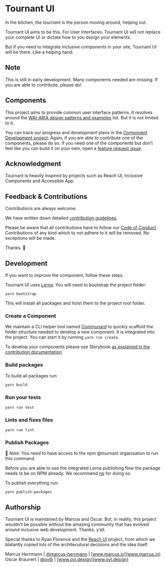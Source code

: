 # Tournant UI



In the kitchen, the _tournant_ is the person moving around, helping out.

Tournant UI aims to be this. For User Interfaces. Tournant UI will not replace your complete UI or dictate how to you design your elements.

But if you need to integrate inclusive components in your site, Tournant UI will be there. Like a helping hand.

## Note

This is still in early development. Many components needed are missing. If you are able to contribute, please do!

## Components

This project aims to provide common user interface patterns. It revolves around the [WAI-ARIA design patterns and examples](https://www.w3.org/TR/wai-aria-practices-1.1/#aria_ex) list. But it is not limited to it.

You can track our progress and development plans in the [Component Development project](https://github.com/tournantdev/ui/projects/2). Again, if you are able to contribute one of the components, please do so. If you need one of the components but don’t feel like you can build it on your own, open a [feature request issue](https://github.com/tournantdev/ui/issues/new?assignees=&labels=enhancement&template=feature_request.md&title=).

## Acknowledgment

Tournant is heavily inspired by projects such as Reach UI, Inclusive Components and Accessible App.

## Feedback & Contributions

Contributions are always welcome.

We have written down detailed [contribution guidelines](CONTRIBUTING.md).

Please be aware that all contributions have to follow our [Code of Conduct](CODE_OF_CONDUCT.md). Contributions of any kind which to not adhere to it will be removed. No exceptions will be made.

Thanks. 💞

## Development

If you want to improve the component, follow these steps.

Tournant UI uses [Lerna](https://lerna.js.org/). You will need to bootstrap the project folder:

```
yarn bootstrap
```

This will install all packages and hoist them to the project root folder.

### Create a Component

We maintain a CLI helper tool named [Communard](https://github.com/tournantdev/communard) to quickly scaffold the folder structure needed to develop a new component. It is integrated into the project. You can start it by running `yarn run create`.

To develop your components please use Storybook [as explained in the contribution documentation](CONTRIBUTING.md#storybook).

### Build packages

To build all packages run:

```
yarn build
```

### Run your tests

```
yarn run test
```

### Lints and fixes files

```
yarn run lint
```

### Publish Packages

💁 _Note:_ You need to have access to the npm @tournant organisation to run this command.

Before you are able to use the integrated Lerna publishing flow the package needs to be on NPM already. We recommend [np](https://github.com/sindresorhus/np) for doing so.

To publish everything run:

```
yarn publish:packages
```

## Authorship

Tournant UI is maintained by Marcus and Oscar. But, in reality, this project wouldn’t be possible without the amazing community that has evolved around inclusive web development. Thanks, y’all.

Special thanks to Ryan Florence and the [Reach UI](https://github.com/reach/reach-ui) project, from which we blatantly copied lots of the architecutural decisions and the idea itself.

Marcus Herrmann | [@marcus-herrmann](https://github.com/marcus-herrmann) | [www.marcus.io](www.marcus.io)
Oscar Braunert | [@ovlb](https://github.com/ovlb) | [www.ovl.design](www.ovl.design)
